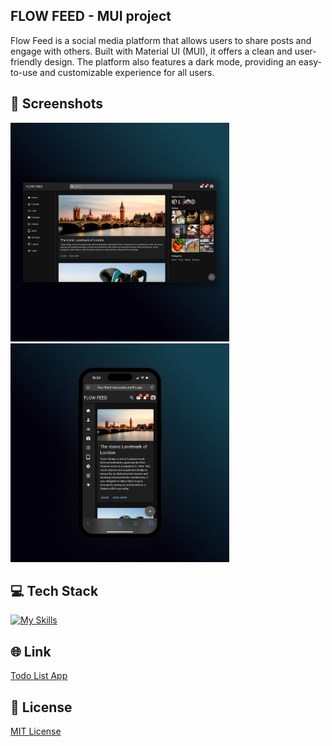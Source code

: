## FLOW FEED - MUI project
Flow Feed is a social media platform that allows users to share posts and engage with others. Built with Material UI (MUI), it offers a clean and user-friendly design. The platform also features a dark mode, providing an easy-to-use and customizable experience for all users.

## 📱 Screenshots
<img src="/src/images/flow-feed-1.jpg" width="350"> <img src="/src/images/flow-feed-2.jpg" width="350">

## 💻 Tech Stack
[![My Skills](https://skillicons.dev/icons?i=javascript,materialui)](https://skillicons.dev)

## 🌐 Link
<a href="https://flow-feed-dejvcodes.netlify.app/">Todo List App</a>

## 🔐 License 
[MIT License](LICENSE)